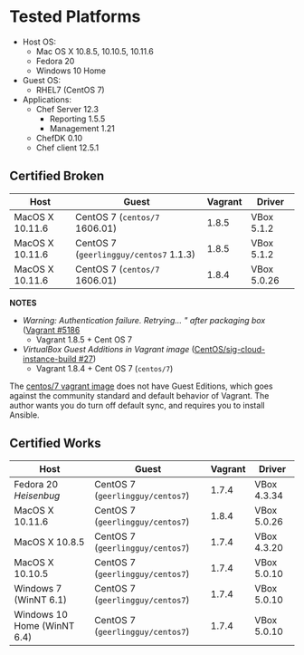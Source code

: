 # **Tested Platforms**

* Host OS:
    * Mac OS X 10.8.5, 10.10.5, 10.11.6
    * Fedora 20
    * Windows 10 Home
* Guest OS:
    * RHEL7 (CentOS 7)
* Applications:
    *  Chef Server 12.3
       * Reporting 1.5.5
       * Management 1.21
    *  ChefDK 0.10
    *  Chef client 12.5.1

## **Certified Broken**

|Host                  |Guest                                 |Vagrant|Driver     |
|----------------------|--------------------------------------|-------|-----------|
|MacOS X 10.11.6       |CentOS 7 (`centos/7` 1606.01)         |1.8.5  |VBox 5.1.2 |
|MacOS X 10.11.6       |CentOS 7 (`geerlingguy/centos7` 1.1.3)|1.8.5  |VBox 5.1.2 |
|MacOS X 10.11.6       |CentOS 7 (`centos/7` 1606.01)         |1.8.4  |VBox 5.0.26|


**NOTES**
* _Warning: Authentication failure. Retrying... " after packaging box_ ([Vagrant #5186]((https://github.com/mitchellh/vagrant/issues/5186))
  * Vagrant 1.8.5 + Cent OS 7
* _VirtualBox Guest Additions in Vagrant image_ ([CentOS/sig-cloud-instance-build #27](https://github.com/CentOS/sig-cloud-instance-build/issues/27))
  * Vagrant 1.8.4 + Cent OS 7 (`centos/7`)

The [centos/7 vagrant image](https://seven.centos.org/2016/07/updated-centos-vagrant-images-available-2/) does not have Guest Editions, which goes against the community standard and default behavior of Vagrant.  The author wants you do turn off default sync, and requires you to install Ansible.


## **Certified Works**

|Host                        |Guest                            |Vagrant|Driver     |
|----------------------------|---------------------------------|-------|-----------|
|Fedora 20 *Heisenbug*       |CentOS 7 (`geerlingguy/centos7`) |1.7.4  |VBox 4.3.34|
|MacOS X 10.11.6             |CentOS 7 (`geerlingguy/centos7`) |1.8.4  |VBox 5.0.26|
|MacOS X 10.8.5              |CentOS 7 (`geerlingguy/centos7`) |1.7.4  |VBox 4.3.20|
|MacOS X 10.10.5             |CentOS 7 (`geerlingguy/centos7`) |1.7.4  |VBox 5.0.10|
|Windows 7 (WinNT 6.1)       |CentOS 7 (`geerlingguy/centos7`) |1.7.4  |VBox 5.0.10|
|Windows 10 Home (WinNT 6.4) |CentOS 7 (`geerlingguy/centos7`) |1.7.4  |VBox 5.0.10|
